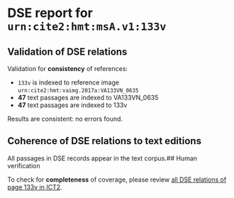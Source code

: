 # DSE report for `urn:cite2:hmt:msA.v1:133v`

## Validation of DSE relations

Validation for **consistency** of references:

-  `133v` is indexed to reference image `urn:cite2:hmt:vaimg.2017a:VA133VN_0635`
- **47** text passages are indexed to VA133VN_0635
-  **47** text passages are indexed to 133v

Results are consistent: no errors found.

## Coherence of DSE relations to text editions

All passages in DSE records appear in the text corpus.## Human verification

To check for **completeness** of coverage, please review [all DSE relations of page 133v in ICT2](http://www.homermultitext.org/ict2/?urn=urn:cite2:hmt:vaimg.2017a:VA133VN_0635@0.678,0.2817,0.093,0.0135&urn=urn:cite2:hmt:vaimg.2017a:VA133VN_0635@0.43,0.4298,0.063,0.0398&urn=urn:cite2:hmt:vaimg.2017a:VA133VN_0635@0.481,0.3606,0.406,0.024&urn=urn:cite2:hmt:vaimg.2017a:VA133VN_0635@0.421,0.3584,0.063,0.0278&urn=urn:cite2:hmt:vaimg.2017a:VA133VN_0635@0.489,0.6349,0.388,0.0285&urn=urn:cite2:hmt:vaimg.2017a:VA133VN_0635@0.487,0.6003,0.383,0.0255&urn=urn:cite2:hmt:vaimg.2017a:VA133VN_0635@0.195,0.5349,0.245,0.121&urn=urn:cite2:hmt:vaimg.2017a:VA133VN_0635@0.493,0.6747,0.424,0.0218&urn=urn:cite2:hmt:vaimg.2017a:VA133VN_0635@0.488,0.5642,0.424,0.0255&urn=urn:cite2:hmt:vaimg.2017a:VA133VN_0635@0.475,0.3989,0.047,0.0173&urn=urn:cite2:hmt:vaimg.2017a:VA133VN_0635@0.421,0.5109,0.063,0.0398&urn=urn:cite2:hmt:vaimg.2017a:VA133VN_0635@0.556,0.263,0.029,0.0135&urn=urn:cite2:hmt:vaimg.2017a:VA133VN_0635@0.49,0.5823,0.429,0.0255&urn=urn:cite2:hmt:vaimg.2017a:VA133VN_0635@0.501,0.2622,0.068,0.0135&urn=urn:cite2:hmt:vaimg.2017a:VA133VN_0635@0.206,0.6469,0.682,0.1315&urn=urn:cite2:hmt:vaimg.2017a:VA133VN_0635@0.48,0.3418,0.449,0.024&urn=urn:cite2:hmt:vaimg.2017a:VA133VN_0635@0.424,0.402,0.063,0.0195&urn=urn:cite2:hmt:vaimg.2017a:VA133VN_0635@0.197,0.4155,0.238,0.0661&urn=urn:cite2:hmt:vaimg.2017a:VA133VN_0635@0.484,0.4538,0.397,0.024&urn=urn:cite2:hmt:vaimg.2017a:VA133VN_0635@0.488,0.5447,0.442,0.0255&urn=urn:cite2:hmt:vaimg.2017a:VA133VN_0635@0.479,0.417,0.423,0.027&urn=urn:cite2:hmt:vaimg.2017a:VA133VN_0635@0.488,0.4741,0.397,0.024&urn=urn:cite2:hmt:vaimg.2017a:VA133VN_0635@0.69,0.5056,0.084,0.0173&urn=urn:cite2:hmt:vaimg.2017a:VA133VN_0635@0.471,0.2449,0.407,0.0255&urn=urn:cite2:hmt:vaimg.2017a:VA133VN_0635@0.686,0.5567,0.182,0.0173&urn=urn:cite2:hmt:vaimg.2017a:VA133VN_0635@0.709,0.4448,0.084,0.0173&urn=urn:cite2:hmt:vaimg.2017a:VA133VN_0635@0.482,0.3764,0.436,0.027&urn=urn:cite2:hmt:vaimg.2017a:VA133VN_0635@0.48,0.4335,0.394,0.027&urn=urn:cite2:hmt:vaimg.2017a:VA133VN_0635@0.484,0.5304,0.406,0.0233&urn=urn:cite2:hmt:vaimg.2017a:VA133VN_0635@0.48,0.3974,0.423,0.027&urn=urn:cite2:hmt:vaimg.2017a:VA133VN_0635@0.199,0.4756,0.238,0.0616&urn=urn:cite2:hmt:vaimg.2017a:VA133VN_0635@0.476,0.287,0.395,0.0233&urn=urn:cite2:hmt:vaimg.2017a:VA133VN_0635@0.493,0.6942,0.39,0.0248&urn=urn:cite2:hmt:vaimg.2017a:VA133VN_0635@0.481,0.5094,0.432,0.027&urn=urn:cite2:hmt:vaimg.2017a:VA133VN_0635@0.48,0.3231,0.422,0.0233&urn=urn:cite2:hmt:vaimg.2017a:VA133VN_0635@0.479,0.3058,0.422,0.0233&urn=urn:cite2:hmt:vaimg.2017a:VA133VN_0635@0.489,0.6168,0.383,0.0255&urn=urn:cite2:hmt:vaimg.2017a:VA133VN_0635@0.775,0.6499,0.106,0.0173&urn=urn:cite2:hmt:vaimg.2017a:VA133VN_0635@0.482,0.2667,0.406,0.0233&urn=urn:cite2:hmt:vaimg.2017a:VA133VN_0635@0.206,0.1397,0.7,0.0331&urn=urn:cite2:hmt:vaimg.2017a:VA133VN_0635@0.766,0.3554,0.047,0.015&urn=urn:cite2:hmt:vaimg.2017a:VA133VN_0635@0.483,0.4899,0.432,0.027&urn=urn:cite2:hmt:vaimg.2017a:VA133VN_0635@0.431,0.6221,0.063,0.0601&urn=urn:cite2:hmt:vaimg.2017a:VA133VN_0635@0.494,0.6574,0.414,0.0248&urn=urn:cite2:hmt:vaimg.2017a:VA133VN_0635@0.195,0.1405,0.553,0.0173&urn=urn:cite2:hmt:vaimg.2017a:VA133VN_0635@0.759,0.689,0.106,0.0173&urn=urn:cite2:hmt:vaimg.2017a:VA133VN_0635@0.891,0.4403,0.02,0.0128).

